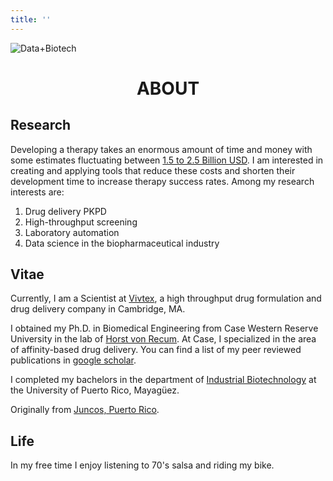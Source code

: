 ```yaml
---
title: ''
---
```


<img src="/img/me.jpeg"  alt="Data+Biotech" class = "face"/>

<h1 style ="text-align: center;">ABOUT</h1>


## Research

Developing a therapy takes an enormous amount of time and money with
some estimates fluctuating between [1.5 to 2.5 Billion USD](https://www.sciencedirect.com/science/article/abs/pii/S0167629616000291). I
am interested in creating and applying tools that reduce these costs and shorten 
their development time to increase therapy success rates. Among my research 
interests are:

1. Drug delivery PKPD
2. High-throughput screening 
3. Laboratory automation
4. Data science in the biopharmaceutical industry

## Vitae
Currently, I am a Scientist at [Vivtex](https://vivtex.com/team), a high
throughput drug formulation and drug delivery company in Cambridge, MA.

I obtained my Ph.D. in Biomedical Engineering from Case Western Reserve 
University in the lab of [Horst von Recum](https://vonrecumlab.weebly.com). At 
Case, I specialized in the area of affinity-based drug delivery. You can find a 
list of my peer reviewed publications in [google scholar](https://scholar.google.com/citations?user=OJCFVGAAAAAJ&hl=en). 

I completed my bachelors in the department of 
[Industrial Biotechnology](https://www.uprm.edu/biotech/) at the University of 
Puerto Rico, Mayagüez.

Originally from [Juncos, Puerto Rico](https://www.discoverpuertorico.com/regions/east/juncos#!grid~~~random~1).

## Life
 
In my free time I enjoy listening to 70's salsa and riding my bike.  
